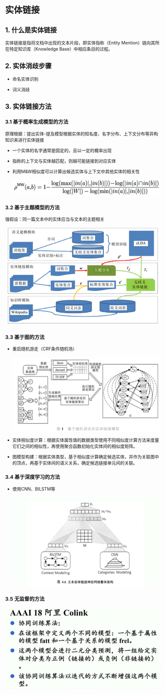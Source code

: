 # 实体链接

## 1. 什么是实体链接

实体链接是指将文档中出现的文本片段，即实体指称（Entity Mention）链向其所在特定知识库（Knowledge Base）中相应条目的过程。

## 2. 实体消歧步骤

*   命名实体识别

*   词义消歧

## 3. 实体链接方法

### 3.1 基于概率生成模型的方法

原理根据：提出实体-提及模型根据实体的知名度、名字分布、上下文分布等异构知识来进行实体链接

*   一个实体的名字通常是固定的，且以一定的概率出现

*   指称的上下文与实体越匹配，则越可能链接到对应实体

*   利用M\&W相似度可以计算出候选实体与上下文中其他实体的相关性

    ![](image/image_MnIxl9qA1B.png)

### 3.2 基于主题模型的方法

强假设：同一篇文本中的实体应当与文本的主题相关

![](image/image_Hg1UWfKDWy.png)

### 3.3 基于图的方法

*   重启随机游走（CRF条件随机场）

    ![](image/image_nRW8XdRlSZ.png)

*   实体相似度计算：根据实体属性值的数据类型使用不同相似度计算方法来度量它们之间的相似性，再使用聚合函数初始化实体间的相似度矩阵。

*   图模型构建：根据实体类型，基于相似度计算确定候选实体，并作为关联图中的顶点，再基于实体间的语义关系，确定候选链接单元间的关联。

### 3.4 基于深度学习的方法

*   使用CNN、BILSTM等

    ![](image/image_dFQ2mjeenH.png)

### 3.5 无监督的方法

![](image/image_grj54y-ISx.png)
